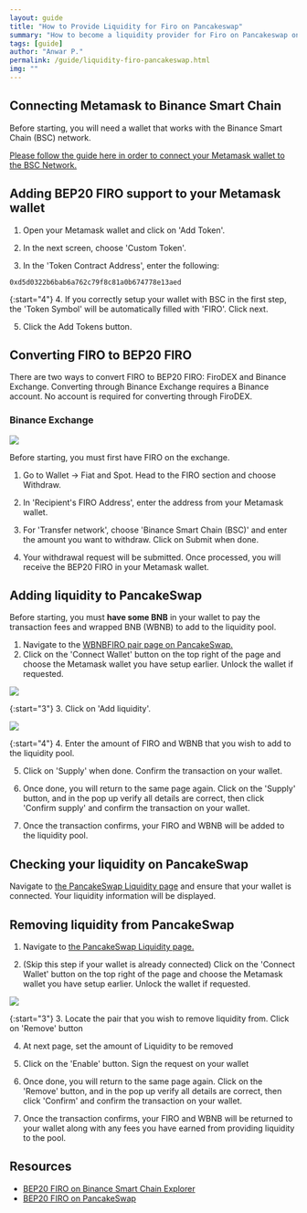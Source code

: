 ```yaml
---
layout: guide
title: "How to Provide Liquidity for Firo on Pancakeswap"
summary: "How to become a liquidity provider for Firo on Pancakeswap on Binance Smart Chain (BSC)"
tags: [guide]
author: "Anwar P."
permalink: /guide/liquidity-firo-pancakeswap.html
img: ""
---
```

## Connecting Metamask to Binance Smart Chain

Before starting, you will need a wallet that works with the Binance Smart Chain (BSC) network. 

[Please follow the guide here in order to connect your Metamask wallet to the BSC Network.](https://academy.binance.com/en/articles/connecting-metamask-to-binance-smart-chain)

## Adding BEP20 FIRO support to your Metamask wallet

1. Open your Metamask wallet and click on 'Add Token'.

2. In the next screen, choose 'Custom Token'. 

3. In the 'Token Contract Address', enter the following:

```
0xd5d0322b6bab6a762c79f8c81a0b674778e13aed
```

{:start="4"}
4. If you correctly setup your wallet with BSC in the first step, the 'Token Symbol' will be automatically filled with 'FIRO'. Click next.

5. Click the Add Tokens button.

## Converting FIRO to BEP20 FIRO

There are two ways to convert FIRO to BEP20 FIRO: FiroDEX and Binance Exchange. Converting through Binance Exchange requires a Binance account. No account is required for converting through FiroDEX.

### Binance Exchange

![](/guide/assets/liquidity-provider-firo-bnb/exchange_withdraw.png)

Before starting, you must first have FIRO on the exchange.

1. Go to Wallet -> Fiat and Spot. Head to the FIRO section and choose Withdraw.

2. In 'Recipient's FIRO Address', enter the address from your Metamask wallet.

3. For 'Transfer network', choose 'Binance Smart Chain (BSC)' and enter the amount you want to withdraw. Click on Submit when done.

4. Your withdrawal request will be submitted. Once processed, you will receive the BEP20 FIRO in your Metamask wallet.

## Adding liquidity to PancakeSwap

Before starting, you must **have some BNB** in your wallet to pay the transaction fees and wrapped BNB (WBNB) to add to the liquidity pool.

1. Navigate to the [WBNBFIRO pair page on PancakeSwap.](https://pancakeswap.finance/info/pool/0xd4de573f4af499b28ac387fac607f1bb819eca10)
2. Click on the 'Connect Wallet' button on the top right of the page and choose the Metamask wallet you have setup earlier. Unlock the wallet if requested.

  ![](/guide/assets/liquidity-provider-firo-bnb/wbnbfiro_pair.png)

{:start="3"}
3. Click on 'Add liquidity'.

  ![](/guide/assets/liquidity-provider-firo-bnb/wbnbfiro_add_lp.png)

{:start="4"}
4. Enter the amount of FIRO and WBNB that you wish to add to the liquidity pool.

5. Click on 'Supply' when done. Confirm the transaction on your wallet.

6. Once done, you will return to the same page again. Click on the 'Supply' button, and in the pop up verify all details are correct, then click 'Confirm supply' and confirm the transaction on your wallet.

7. Once the transaction confirms, your FIRO and WBNB will be added to the liquidity pool.

## Checking your liquidity on PancakeSwap

Navigate to [the PancakeSwap Liquidity page](https://pancakeswap.finance/liquidity) and ensure that your wallet is connected. Your liquidity information will be displayed.

## Removing liquidity from PancakeSwap

1. Navigate to [the PancakeSwap Liquidity page.](https://pancakeswap.finance/liquidity)

2. (Skip this step if your wallet is already connected) Click on the 'Connect Wallet' button on the top right of the page and choose the Metamask wallet you have setup earlier. Unlock the wallet if requested.

![](/guide/assets/liquidity-provider-firo-bnb/wbnbfiro_remove_lp.png)

{:start="3"}
3. Locate the pair that you wish to remove liquidity from. Click on 'Remove' button

4. At next page, set the amount of Liquidity to be removed

5. Click on the 'Enable' button. Sign the request on your wallet

6. Once done, you will return to the same page again. Click on the 'Remove' button, and in the pop up verify all details are correct, then click 'Confirm' and confirm the transaction on your wallet.

7. Once the transaction confirms, your FIRO and WBNB will be returned to your wallet along with any fees you have earned from providing liquidity to the pool.

## Resources

* [BEP20 FIRO on Binance Smart Chain Explorer](https://bscscan.com/token/0xd5d0322b6bab6a762c79f8c81a0b674778e13aed)
* [BEP20 FIRO on PancakeSwap](https://pancakeswap.finance/info/tokens/0xd5d0322b6bab6a762c79f8c81a0b674778e13aed)